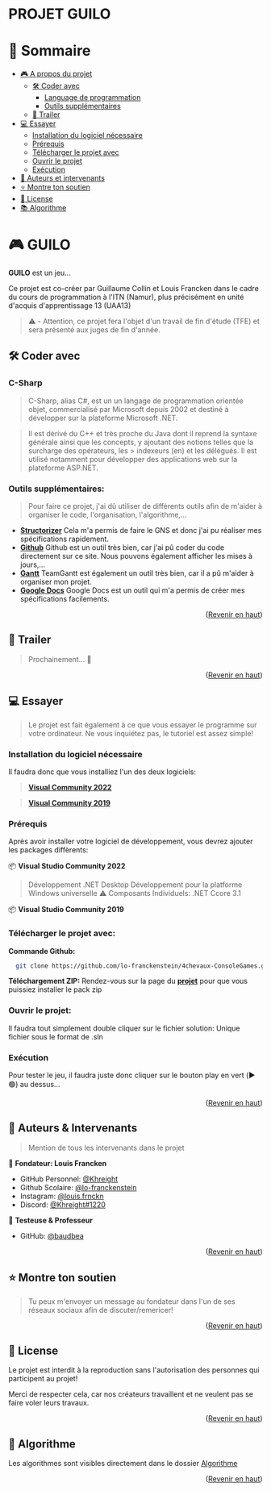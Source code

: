 <a name="readme-top"></a>

# PROJET GUILO


# 📗 Sommaire

- [🎮 A propos du projet](#about-project)
  - [🛠 Coder avec](#built-with)
    - [Language de programmation](#tech-stack)
    - [Outils supplémentaires](#key-features)
  - [🚀 Trailer](#live-demo)
- [💻 Essayer](#getting-started)
  - [Installation du logiciel nécessaire](#setup)
  - [Prérequis](#prerequisites)
  - [Télécharger le projet avec](#install)
  - [Ouvrir le projet](#usage)
  - [Exécution](#run-tests)
- [👥 Auteurs et intervenants](#authors)
- [⭐️ Montre ton soutien](#support)
- [📝 License](#license)
- [📚 Algorithme](#algo)

<!-- PROJECT DESCRIPTION -->

# 🎮 GUILO <a name="about-project"></a>

**GUILO** est un jeu...

Ce projet est co-créer par Guillaume Collin et Louis Francken dans le cadre du cours de programmation à l'ITN (Namur), plus précisément en unité d'acquis d'apprentissage 13 (UAA13)
> ⚠️ - Attention, ce projet fera l'objet d'un travail de fin d'étude (TFE) et sera présenté aux juges de fin d'année.

## 🛠 Coder avec <a name="built-with"></a>

### C-Sharp <a name="tech-stack"></a>

> C-Sharp, alias C#, est un un langage de programmation orientée objet, commercialisé par Microsoft depuis 2002 et destiné à développer sur la plateforme Microsoft .NET.

> Il est dérivé du C++ et très proche du Java dont il reprend la syntaxe générale ainsi que les concepts, y ajoutant des notions telles que la surcharge des opérateurs, les > indexeurs (en) et les délégués. Il est utilisé notamment pour développer des applications web sur la plateforme ASP.NET.

<!-- Features -->

### Outils supplémentaires: <a name="key-features"></a>

> Pour faire ce projet, j'ai dû utiliser de diffèrents outils afin de m'aider à organiser le code, l'organisation, l'algorithme,...

- **[Structorizer](https://structorizer.fisch.lu/index.php?include=downloads)**  Cela m'a permis de faire le GNS et donc j'ai pu réaliser mes spécifications rapidement.
- **[Github](https://github.com/)** Github est un outil très bien, car j'ai pû coder du code directement sur ce site. Nous pouvons également afficher les mises à jours,...
- **[Gantt](https://www.teamgantt.com/)** TeamGantt est également un outil très bien, car il a pû m'aider à organiser mon projet.
- **[Google Docs](https://www.google.com/intl/fr_be/docs/about/)** Google Docs est un outil qui m'a permis de créer mes spécifications facilements.

<p align="right">(<a href="#readme-top">Revenir en haut</a>)</p>

<!-- LIVE DEMO -->

## 🚀 Trailer <a name="live-demo"></a>

> Prochainement... 👀

<p align="right">(<a href="#readme-top">Revenir en haut</a>)</p>

<!-- GETTING STARTED -->

## 💻 Essayer <a name="getting-started"></a>

> Le projet est fait également à ce que vous essayer le programme sur votre ordinateur.
> Ne vous inquiétez pas, le tutoriel est assez simple!

### Installation du logiciel nécessaire <a name="setup"></a>

Il faudra donc que vous installiez l'un des deux logiciels:

> **[Visual Community 2022](https://visualstudio.microsoft.com/fr/thank-you-downloading-visual-studio/?sku=Community&channel=Release&version=VS2022&source=VSLandingPage&cid=2030&passive=false)**

> **[Visual Community 2019](https://visualstudio.microsoft.com/fr/vs/older-downloads/)**

### Prérequis <a name="prerequisites"></a>

Après avoir installer votre logiciel de développement, vous devrez ajouter les packages diffèrents:

📦 **Visual Studio Community 2022**
> Développement .NET Desktop
> Développement pour la platforme Windows universelle
> ⚠️ Composants Individuels: .NET Ccore 3.1


📦 **Visual Studio Community 2019**
> 
> 
> 

### Télécharger le projet avec: <a name="install"></a>

**Commande Github:**
```sh
  git clone https://github.com/lo-franckenstein/4chevaux-ConsoleGames.git
```
**Téléchargement ZIP:** 
Rendez-vous sur la page du **[projet](https://github.com/lo-franckenstein/4chevaux-ConsoleGames.git)** pour que vous puissiez installer le pack zip

### Ouvrir le projet: <a name="usage"></a>
Il faudra tout simplement double cliquer sur le fichier solution: Unique fichier sous le format de .sln

### Exécution <a name="run-tests"></a>
Pour tester le jeu, il faudra juste donc cliquer sur le bouton play en vert (▶️🟢) au dessus...


<p align="right">(<a href="#readme-top">Revenir en haut</a>)</p>

<!-- AUTHORS -->

## 👥 Auteurs & Intervenants <a name="authors"></a>

> Mention de tous les intervenants dans le projet

👤 **Fondateur: Louis Francken**

- GitHub Personnel: [@Khreight](https://github.com/Khreight)
- Github Scolaire: [@lo-franckenstein](https://github.com/lo-franckenstein)
- Instagram: [@louis.frnckn](https://www.instagram.com/louis.frnckn/)
- Discord: [@Khreight#1220](https://discord.com/users/739922627203825704)

👤 **Testeuse & Professeur**

- GitHub: [@baudbea](https://github.com/baudbea)

<p align="right">(<a href="#readme-top">Revenir en haut</a>)</p>

<!-- SUPPORT -->

## ⭐️ Montre ton soutien <a name="support"></a>

> Tu peux m'envoyer un message au fondateur dans l'un de ses réseaux sociaux afin de discuter/remericer!

<p align="right">(<a href="#readme-top">Revenir en haut</a>)</p>

<!-- LICENSE -->

## 📝 License <a name="license"></a>

Le projet est interdit à la reproduction sans l'autorisation des personnes qui participent au projet!

Merci de respecter cela, car nos créateurs travaillent et ne veulent pas se faire voler leurs travaux.



<p align="right">(<a href="#readme-top">Revenir en haut</a>)</p>


## 📝 Algorithme <a name="algo"></a>

Les algorithmes sont visibles directement dans le dossier [Algorithme](https://github.com/lo-franckenstein/4chevaux-ConsoleGames/tree/main/Algorithme)



<p align="right">(<a href="#readme-top">Revenir en haut</a>)</p>
